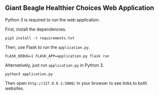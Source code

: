 Giant Beagle Healthier Choices Web Application
----------------------------------------------

Python 3 is required to run the web application.

First, install the dependencies.

    pip3 install -r requirements.txt

Then, use Flask to run the `application.py`.

    FLASK_DEBUG=1 FLASK_APP=application.py flask run

Alternatively, just run `application.py` in Python 3.

    python3 application.py

Then open `http://127.0.0.1:5000/` in your browser to see links to both websites.


